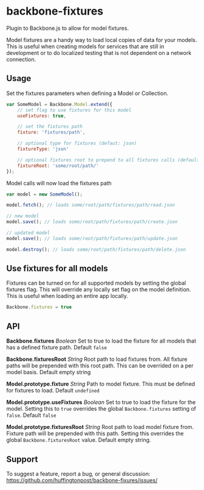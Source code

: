# backbone-fixtures
Plugin to Backbone.js to allow for model fixtures.

Model fixtures are a handy way to load local copies of data for your models. This is useful when creating models for services that are still in development or to do localized testing that is not dependent on a network connection.

## Usage
Set the fixtures parameters when defining a Model or Collection. 

```javascript
var SomeModel = Backbone.Model.extend({
	// set flag to use fixtures for this model
	useFixtures: true,

	// set the fixtures path
	fixture: 'fixtures/path',

	// optional type for fixtures (defaut: json)
	fixtureType: 'json'

	// optional fixtures root to prepend to all fixtures calls (default: empty)
	fixtureRoot: 'some/root/path/'
});
```

Model calls will now load the fixtures path

```javascript
var model = new SomeModel();

model.fetch(); // loads some/root/path/fixtures/path/read.json

// new model
model.save(); // loads some/root/path/fixtures/path/create.json

// updated model
model.save(); // loads some/root/path/fixtures/path/update.json

model.destroy(); // loads some/root/path/fixtures/path/delete.json
```

## Use fixtures for all models
Fixtures can be turned on for all supported models by setting the global fixtures flag. This will override any locally set flag on the model definition. This is useful when loading an entire app locally.

```javascript
Backbone.fixtures = true
```

## API

**Backbone.fixtures** _Boolean_ Set to true to load the fixture for all models that has a defined fixture path. Default `false`

**Backbone.fixturesRoot** _String_ Root path to load fixtures from. All fixture paths will be prepended with this root path. This can be overrided on a per model basis. Default empty string

**Model.prototype.fixture** _String_ Path to model fixture. This must be defined for fixtures to load. Default `undefined`

**Model.prototype.useFixtures** _Boolean_ Set to true to load the fixture for the model. Setting this to `true` overrides the global `Backbone.fixtures` setting of `false`. Default `false`

**Model.prototype.fixturesRoot** _String_ Root path to load model fixture from. Fixture path will be prepended with this path. Setting this overrides the global `Backbone.fixturesRoot` value. Default empty string.

## Support

To suggest a feature, report a bug, or general discussion: https://github.com/huffingtonpost/backbone-fixures/issues/

